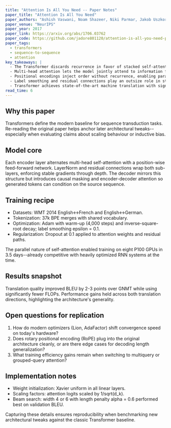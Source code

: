 ```yaml
---
title: "Attention Is All You Need -- Paper Notes"
paper_title: "Attention Is All You Need"
paper_authors: "Ashish Vaswani, Noam Shazeer, Niki Parmar, Jakob Uszkoreit, Llion Jones, Aidan N. Gomez, Lukasz Kaiser, Illia Polosukhin"
paper_venue: "NeurIPS"
paper_year: 2017
paper_link: https://arxiv.org/abs/1706.03762
paper_code: https://github.com/jadore801120/attention-is-all-you-need-pytorch
paper_tags:
  - transformers
  - sequence-to-sequence
  - attention
key_takeaways: |
  - The Transformer discards recurrence in favor of stacked self-attention blocks that scale well on modern hardware.
  - Multi-head attention lets the model jointly attend to information from different representation subspaces.
  - Positional encodings inject order without recurrence, enabling parallel training and efficient long-range modeling.
  - Label smoothing and residual connections play an outsize role in stabilizing deep attention stacks.
  - Transformer achieves state-of-the-art machine translation with significantly less training cost than RNN counterparts.
read_time: 6
---
```


## Why this paper

Transformers define the modern baseline for sequence transduction tasks. Re-reading the original paper helps anchor later architectural tweaks--especially when evaluating claims about scaling behaviour or inductive bias.

## Model core

Each encoder layer alternates multi-head self-attention with a position-wise feed-forward network. LayerNorm and residual connections wrap both sub-layers, enforcing stable gradients through depth. The decoder mirrors this structure but introduces causal masking and encoder-decoder attention so generated tokens can condition on the source sequence.

## Training recipe

- Datasets: WMT 2014 English<->French and English<->German.
- Tokenization: 37k BPE merges with shared vocabulary.
- Optimization: Adam with warm-up (4,000 steps) and inverse-square-root decay; label smoothing epsilon = 0.1.
- Regularization: Dropout at 0.1 applied to attention weights and residual paths.

The parallel nature of self-attention enabled training on eight P100 GPUs in 3.5 days--already competitive with heavily optimized RNN systems at the time.

## Results snapshot

Translation quality improved BLEU by 2-3 points over GNMT while using significantly fewer FLOPs. Performance gains held across both translation directions, highlighting the architecture's generality.

## Open questions for replication

1. How do modern optimizers (Lion, AdaFactor) shift convergence speed on today's hardware?
2. Does rotary positional encoding (RoPE) plug into the original architecture cleanly, or are there edge cases for decoding length generalization?
3. What training efficiency gains remain when switching to multiquery or grouped-query attention?

## Implementation notes

- Weight initialization: Xavier uniform in all linear layers.
- Scaling factors: attention logits scaled by 1/sqrt(d_k).
- Beam search: width 4 or 6 with length penalty alpha = 0.6 performed best on validation BLEU.

Capturing these details ensures reproducibility when benchmarking new architectural tweaks against the classic Transformer baseline.
